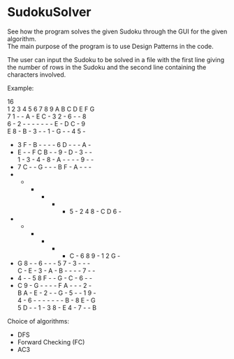 # SudokuSolver
See how the program solves the given Sudoku through the GUI for the given algorithm.  
The main purpose of the program is to use Design Patterns in the code.  

The user can input the Sudoku to be solved in a file with the first line giving the number of rows in the Sudoku and the second line containing the characters involved.  

Example:  

16  
1 2 3 4 5 6 7 8 9 A B C D E F G  
7 1 - - A - E C - 3 2 - 6 - - 8  
6 - 2 - - - - - - - E - D C - 9  
E 8 - B - 3 - - 1 - G - - 4 5 -  
- 3 F - B - - - - 6 D - - - A -  
- E - - F C B - - 9 - D - 3 - -  
1 - 3 - 4 - 8 - A - - - - 9 - -  
- 7 C - - G - - - B F - A - - -  
- - - - - - 5 - 2 4 8 - C D 6 -  
- - - - - - C - 6 8 9 - 1 2 G -  
- G 8 - - 6 - - - 5 7 - 3 - - -  
C - E - 3 - A - B - - - - 7 - -  
- 4 - - 5 8 F - - G - C - 6 - -  
- C 9 - G - - - - F A - - - 2 -  
B A - E - 2 - - G - 5 - - 1 9 -  
4 - 6 - - - - - - - B - 8 E - G  
5 D - - 1 - 3 8 - E 4 - 7 - - B  


Choice of algorithms:  
- DFS  
- Forward Checking (FC)  
- AC3  
